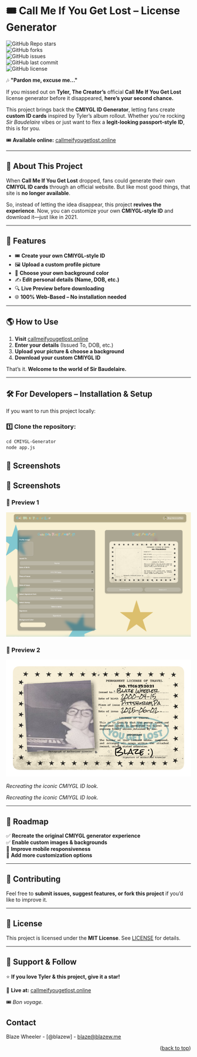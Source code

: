 # 🎟 **Call Me If You Get Lost – License Generator**  
![GitHub Repo stars](https://img.shields.io/github/stars/BlazeWheeler/CMIYGL-Generator?style=for-the-badge)  
![GitHub forks](https://img.shields.io/github/forks/BlazeWheeler/CMIYGL-Generator?style=for-the-badge)  
![GitHub issues](https://img.shields.io/github/issues/BlazeWheeler/CMIYGL-Generator?style=for-the-badge)  
![GitHub last commit](https://img.shields.io/github/last-commit/BlazeWheeler/CMIYGL-Generator?style=for-the-badge)  
![GitHub license](https://img.shields.io/github/license/BlazeWheeler/CMIYGL-Generator?style=for-the-badge)  

🎶 **"Pardon me, excuse me..."**  

If you missed out on **Tyler, The Creator’s** official **Call Me If You Get Lost** license generator before it disappeared, **here’s your second chance.**  

This project brings back the **CMIYGL ID Generator**, letting fans create **custom ID cards** inspired by Tyler’s album rollout. Whether you're rocking *Sir Baudelaire* vibes or just want to flex a **legit-looking passport-style ID**, this is for you.  

🎟 **Available online:** [callmeifyougetlost.online](https://callmeifyougetlost.online/)  

---

## 📜 **About This Project**  
When **Call Me If You Get Lost** dropped, fans could generate their own **CMIYGL ID cards** through an official website. But like most good things, that site is **no longer available**.  

So, instead of letting the idea disappear, this project **revives the experience**. Now, you can customize your own **CMIYGL-style ID** and download it—just like in 2021.  

---

## 🚀 **Features**  
- 🎟 **Create your own CMIYGL-style ID**  
- 🖼 **Upload a custom profile picture**  
- 🎨 **Choose your own background color**  
- ✍️ **Edit personal details (Name, DOB, etc.)**  
- 🔍 **Live Preview before downloading**  
- 🌐 **100% Web-Based – No installation needed**  

---

## 🌎 **How to Use**  
1. **Visit** [callmeifyougetlost.online](https://callmeifyougetlost.online/)  
2. **Enter your details** (Issued To, DOB, etc.)  
3. **Upload your picture & choose a background**  
4. **Download your custom CMIYGL ID**  

That’s it. **Welcome to the world of Sir Baudelaire.**  

---

## 🛠 **For Developers – Installation & Setup**  
If you want to run this project locally:  

### **1️⃣ Clone the repository:**  
```git clone https://github.com/BlazeWheeler/CMIYGL-Generator.git
cd CMIYGL-Generator
node app.js
```
## 📸 Screenshots  
## 📸 Screenshots  

### 🔹 Preview 1  
![CMIYGL Generator Preview 1](previews/preview_1.png)  

### 🔹 Preview 2  
![CMIYGL Generator Preview 2](previews/preview_2.png)  

*Recreating the iconic CMIYGL ID look.*


*Recreating the iconic CMIYGL ID look.*

---

## 📌 Roadmap  
✅ **Recreate the original CMIYGL generator experience**  
✅ **Enable custom images & backgrounds**  
🚧 **Improve mobile responsiveness**  
🚧 **Add more customization options**  

---

## 🤝 Contributing  
Feel free to **submit issues, suggest features, or fork this project** if you’d like to improve it.  

---

## 📝 License  
This project is licensed under the **MIT License**. See [LICENSE](./LICENSE) for details.  

---

## 🎯 Support & Follow  
⭐ **If you love Tyler & this project, give it a star!**  

📌 **Live at:** [callmeifyougetlost.online](https://callmeifyougetlost.online/)  

🎟 *Bon voyage.*  


<!-- CONTACT -->
## Contact

Blaze Wheeler - [@blazew] - blaze@blazew.me

<p align="right">(<a href="#readme-top">back to top</a>)</p>